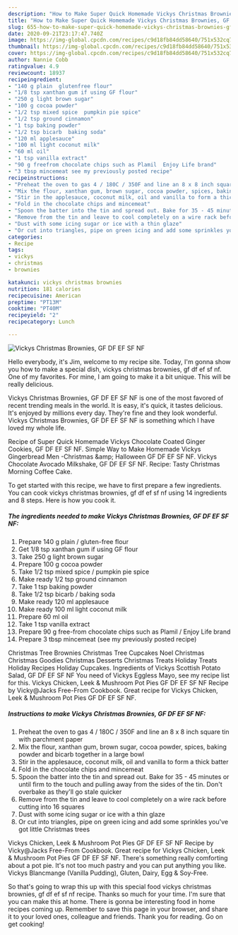 ```yaml
---
description: "How to Make Super Quick Homemade Vickys Christmas Brownies, GF DF EF SF NF"
title: "How to Make Super Quick Homemade Vickys Christmas Brownies, GF DF EF SF NF"
slug: 655-how-to-make-super-quick-homemade-vickys-christmas-brownies-gf-df-ef-sf-nf
date: 2020-09-21T23:17:47.740Z
image: https://img-global.cpcdn.com/recipes/c9d18fb84dd58640/751x532cq70/vickys-christmas-brownies-gf-df-ef-sf-nf-recipe-main-photo.jpg
thumbnail: https://img-global.cpcdn.com/recipes/c9d18fb84dd58640/751x532cq70/vickys-christmas-brownies-gf-df-ef-sf-nf-recipe-main-photo.jpg
cover: https://img-global.cpcdn.com/recipes/c9d18fb84dd58640/751x532cq70/vickys-christmas-brownies-gf-df-ef-sf-nf-recipe-main-photo.jpg
author: Nannie Cobb
ratingvalue: 4.9
reviewcount: 18937
recipeingredient:
- "140 g plain  glutenfree flour"
- "1/8 tsp xanthan gum if using GF flour"
- "250 g light brown sugar"
- "100 g cocoa powder"
- "1/2 tsp mixed spice  pumpkin pie spice"
- "1/2 tsp ground cinnamon"
- "1 tsp baking powder"
- "1/2 tsp bicarb  baking soda"
- "120 ml applesauce"
- "100 ml light coconut milk"
- "60 ml oil"
- "1 tsp vanilla extract"
- "90 g freefrom chocolate chips such as Plamil  Enjoy Life brand"
- "3 tbsp mincemeat see my previously posted recipe"
recipeinstructions:
- "Preheat the oven to gas 4 / 180C / 350F and line an 8 x 8 inch square tin with parchment paper"
- "Mix the flour, xanthan gum, brown sugar, cocoa powder, spices, baking powder and bicarb together in a large bowl"
- "Stir in the applesauce, coconut milk, oil and vanilla to form a thick batter"
- "Fold in the chocolate chips and mincemeat"
- "Spoon the batter into the tin and spread out. Bake for 35 - 45 minutes or until firm to the touch and pulling away from the sides of the tin. Don&#39;t overbake as they&#39;ll go stale quicker"
- "Remove from the tin and leave to cool completely on a wire rack before cutting into 16 squares"
- "Dust with some icing sugar or ice with a thin glaze"
- "Or cut into triangles, pipe on green icing and add some sprinkles you&#39;ve got little Christmas trees"
categories:
- Recipe
tags:
- vickys
- christmas
- brownies

katakunci: vickys christmas brownies 
nutrition: 181 calories
recipecuisine: American
preptime: "PT13M"
cooktime: "PT40M"
recipeyield: "2"
recipecategory: Lunch

---
```



![Vickys Christmas Brownies, GF DF EF SF NF](https://img-global.cpcdn.com/recipes/c9d18fb84dd58640/751x532cq70/vickys-christmas-brownies-gf-df-ef-sf-nf-recipe-main-photo.jpg)

Hello everybody, it's Jim, welcome to my recipe site. Today, I'm gonna show you how to make a special dish, vickys christmas brownies, gf df ef sf nf. One of my favorites. For mine, I am going to make it a bit unique. This will be really delicious.

Vickys Christmas Brownies, GF DF EF SF NF is one of the most favored of recent trending meals in the world. It is easy, it's quick, it tastes delicious. It's enjoyed by millions every day. They're fine and they look wonderful. Vickys Christmas Brownies, GF DF EF SF NF is something which I have loved my whole life.

Recipe of Super Quick Homemade Vickys Chocolate Coated Ginger Cookies, GF DF EF SF NF. Simple Way to Make Homemade Vickys Gingerbread Men -Christmas &amp;amp; Halloween GF DF EF SF NF. Vickys Chocolate Avocado Milkshake, GF DF EF SF NF. Recipe: Tasty Christmas Morning Coffee Cake.


To get started with this recipe, we have to first prepare a few ingredients. You can cook vickys christmas brownies, gf df ef sf nf using 14 ingredients and 8 steps. Here is how you cook it.

<!--inarticleads1-->

##### The ingredients needed to make Vickys Christmas Brownies, GF DF EF SF NF:

1. Prepare 140 g plain / gluten-free flour
1. Get 1/8 tsp xanthan gum if using GF flour
1. Take 250 g light brown sugar
1. Prepare 100 g cocoa powder
1. Take 1/2 tsp mixed spice / pumpkin pie spice
1. Make ready 1/2 tsp ground cinnamon
1. Take 1 tsp baking powder
1. Take 1/2 tsp bicarb / baking soda
1. Make ready 120 ml applesauce
1. Make ready 100 ml light coconut milk
1. Prepare 60 ml oil
1. Take 1 tsp vanilla extract
1. Prepare 90 g free-from chocolate chips such as Plamil / Enjoy Life brand
1. Prepare 3 tbsp mincemeat (see my previously posted recipe)


Christmas Tree Brownies Christmas Tree Cupcakes Noel Christmas Christmas Goodies Christmas Desserts Christmas Treats Holiday Treats Holiday Recipes Holiday Cupcakes. Ingredients of Vickys Scottish Potato Salad, GF DF EF SF NF You need of Vickys Eggless Mayo, see my recipe list for this. Vickys Chicken, Leek &amp; Mushroom Pot Pies GF DF EF SF NF Recipe by Vicky@Jacks Free-From Cookbook. Great recipe for Vickys Chicken, Leek &amp; Mushroom Pot Pies GF DF EF SF NF. 

<!--inarticleads2-->

##### Instructions to make Vickys Christmas Brownies, GF DF EF SF NF:

1. Preheat the oven to gas 4 / 180C / 350F and line an 8 x 8 inch square tin with parchment paper
1. Mix the flour, xanthan gum, brown sugar, cocoa powder, spices, baking powder and bicarb together in a large bowl
1. Stir in the applesauce, coconut milk, oil and vanilla to form a thick batter
1. Fold in the chocolate chips and mincemeat
1. Spoon the batter into the tin and spread out. Bake for 35 - 45 minutes or until firm to the touch and pulling away from the sides of the tin. Don&#39;t overbake as they&#39;ll go stale quicker
1. Remove from the tin and leave to cool completely on a wire rack before cutting into 16 squares
1. Dust with some icing sugar or ice with a thin glaze
1. Or cut into triangles, pipe on green icing and add some sprinkles you&#39;ve got little Christmas trees


Vickys Chicken, Leek &amp; Mushroom Pot Pies GF DF EF SF NF Recipe by Vicky@Jacks Free-From Cookbook. Great recipe for Vickys Chicken, Leek &amp; Mushroom Pot Pies GF DF EF SF NF. There&#39;s something really comforting about a pot pie. It&#39;s not too much pastry and you can put anything you like. Vickys Blancmange (Vanilla Pudding), Gluten, Dairy, Egg &amp; Soy-Free. 

So that's going to wrap this up with this special food vickys christmas brownies, gf df ef sf nf recipe. Thanks so much for your time. I'm sure that you can make this at home. There is gonna be interesting food in home recipes coming up. Remember to save this page in your browser, and share it to your loved ones, colleague and friends. Thank you for reading. Go on get cooking!

